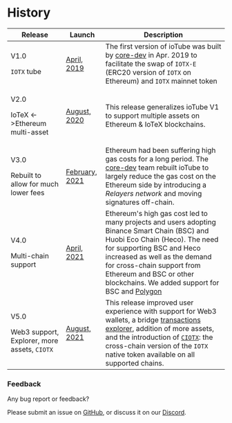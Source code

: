 # History



| Release                                                                   | Launch                                                                                                                        | Description                                                                                                                                                                                                                                                                                                                                                                                                  |
| ------------------------------------------------------------------------- | ----------------------------------------------------------------------------------------------------------------------------- | ------------------------------------------------------------------------------------------------------------------------------------------------------------------------------------------------------------------------------------------------------------------------------------------------------------------------------------------------------------------------------------------------------------ |
| <p>V1.0</p><p><code>IOTX</code> tube</p>                                  | [April, 2019](https://iotex.medium.com/everything-you-need-to-know-about-iotex-mainnet-alpha-b8d790e0bd55)                    | The first version of ioTube was built by [core-dev](https://stake.iotex.io/delegate/5d27b3ac3324884dffd93ef9) in Apr. 2019 to facilitate the swap of `IOTX-E` (ERC20 version of `IOTX` on Ethereum) and `IOTX` mainnet token                                                                                                                                                                                 |
| <p>V2.0</p><p>IoTeX &#x3C;->Ethereum multi-asset</p>                      | [August, 2020](https://iotex.medium.com/iotube-cross-chain-bridge-to-connect-iotex-with-the-blockchain-universe-b0f5b08c1943) | This release generalizes ioTube V1 to support multiple assets on Ethereum & IoTeX blockchains.                                                                                                                                                                                                                                                                                                               |
| <p>V3.0</p><p>Rebuilt to allow for much lower fees</p>                    | [February, 2021](https://community.iotex.io/t/iotube-v3-faster-cheaper-and-unified/2001)                                      | Ethereum had been suffering high gas costs for a long period. The [core-dev](https://stake.iotex.io/delegate/5d27b3ac3324884dffd93ef9) team rebuilt ioTube to largely reduce the gas cost on the Ethereum side by introducing a _Relayers network_ and moving signatures off-chain.                                                                                                                          |
| <p>V4.0</p><p>Multi-chain support</p>                                     | [April, 2021](https://medium.com/iotex/iotube-v4-cross-chain-bridge-for-iotex-ethereum-and-binance-smart-chain-9670c86723e2)  | Ethereum's high gas cost led to many projects and users adopting Binance Smart Chain (BSC) and Huobi Eco Chain (Heco). The need for supporting BSC and Heco increased as well as the demand for cross-chain support from Ethereum and BSC or other blockchains. We added support for BSC and [Polygon](https://iotex.medium.com/iotube-v4-iotex-polygon-matic-cross-chain-token-swaps-are-live-bb2ae5bf41b4) |
| <p>V5.0</p><p>Web3 support, Explorer, more assets, <code>CIOTX</code></p> | [August, 2021](https://iotex.io/blog/cross-chain-polygon-web3/)                                                               | This release improved user experience with support for Web3 wallets, a bridge [transactions explorer](https://github.com/iotubeproject/ioTube), addition of more assets, and the introduction of [`CIOTX`](https://iotube.org/ciotx): the cross-chain version of the `IOTX` native token available on all supported chains.                                                                                  |

### Feedback

Any bug report or feedback?&#x20;

Please submit an issue on [GitHub](https://github.com/iotubeproject/ioTube/issues/new/choose), or discuss it on our [Discord](https://discord.gg/jRqqSyGfUD).
